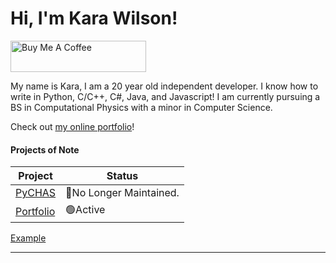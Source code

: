 # Hi, I'm Kara Wilson!
<link rel="stylesheet" href="https://raw.githubusercontent.com/JushPush/JushPush/refs/heads/main/styles/style.css" />
<a href="https://www.buymeacoffee.com/jushpush" target="_blank"><img src="https://cdn.buymeacoffee.com/buttons/default-blue.png" alt="Buy Me A Coffee" height="50" width="217"></a>

<p>My name is Kara, I am a 20 year old independent developer. I know how to write in Python, C/C++, C#, Java, and Javascript! I am currently pursuing a BS in Computational Physics with a minor in Computer Science.</p>

Check out [my online portfolio](https://jushpush.github.io/)!

#### Projects of Note
|Project|Status|
|-------|------|
[PyCHAS](https://github.com/JushPush/PyCHAS)|🔴No Longer Maintained.   
[Portfolio](https://jushpush.github.io/)|🟢Active

<a class="footer-link" href="https://karaw.dev/">Example</a>

---
